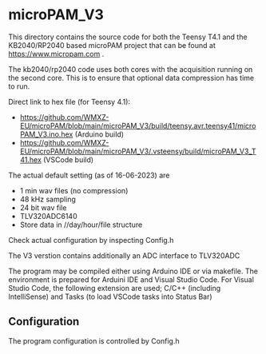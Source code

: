 # microPAM_V3
 
 This directory contains the source code for both the Teensy T4.1 and the KB2040/RP2040 based microPAM project that 
 can be found at https://www.micropam.com .
 
 The kb2040/rp2040 code uses both cores with the acquisition running on the second core. 
 This is to ensure that optional data compression has time to run.

 Direct link to hex file (for Teensy 4.1): 
 - https://github.com/WMXZ-EU/microPAM/blob/main/microPAM_V3/build/teensy.avr.teensy41/microPAM_V3.ino.hex (Arduino build)
 - https://github.com/WMXZ-EU/microPAM/blob/main/microPAM_V3/.vsteensy/build/microPAM_V3_T41.hex (VSCode build)

 The actual default setting (as of 16-06-2023) are
 - 1 min wav files (no compression)
 - 48 kHz sampling 
 - 24 bit wav file
 - TLV320ADC6140 
 - Store data in //day/hour/file structure 

Check actual configuration by inspecting Config.h

 The V3 verstion contains additionally an ADC interface to TLV320ADC

 The program may be compiled either using Arduino IDE or via makefile. The environment is prepared for Arduini IDE and Visual Studio Code. For Visual Studio Code, the following extension are used; C/C++ (including IntelliSense) and Tasks (to load VSCode tasks into Status Bar)
 
 ## Configuration
 The program configuration is controlled by Config.h